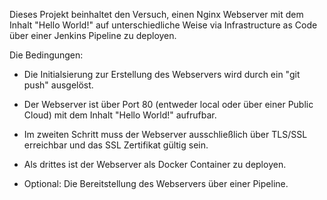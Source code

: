 Dieses Projekt beinhaltet den Versuch, einen Nginx Webserver mit dem Inhalt "Hello World!" auf unterschiedliche Weise via Infrastructure as Code über einer Jenkins Pipeline zu deployen. 

Die Bedingungen:

- Die Initialsierung zur Erstellung des Webservers wird durch ein "git push" ausgelöst.

- Der Webserver ist über Port 80 (entweder local oder über einer Public Cloud) mit dem Inhalt "Hello World!" aufrufbar.

- Im zweiten Schritt muss der Webserver ausschließlich über TLS/SSL erreichbar und das SSL Zertifikat gültig sein.

- Als drittes ist der Webserver als Docker Container zu deployen.

- Optional: Die Bereitstellung des Webservers über einer Pipeline.